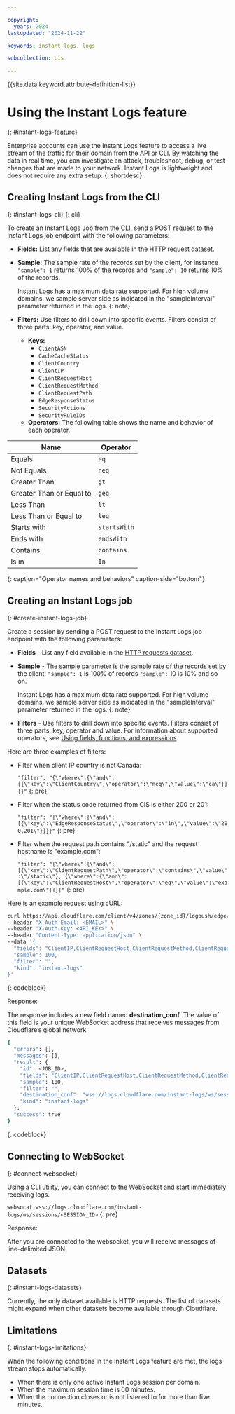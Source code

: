 ```yaml
---

copyright:
  years: 2024
lastupdated: "2024-11-22"

keywords: instant logs, logs

subcollection: cis

---
```


{{site.data.keyword.attribute-definition-list}}

# Using the Instant Logs feature
{: #instant-logs-feature}

Enterprise accounts can use the Instant Logs feature to access a live stream of the traffic for their domain from the API or CLI. By watching the data in real time, you can investigate an attack, troubleshoot, debug, or test changes that are made to your network. Instant Logs is lightweight and does not require any extra setup.
{: shortdesc}

## Creating Instant Logs from the CLI
{: #instant-logs-cli}
{: cli}

To create an Instant Logs Job from the CLI, send a POST request to the Instant Logs job endpoint with the following parameters:

- **Fields:** List any fields that are available in the HTTP request dataset.
- **Sample:** The sample rate of the records set by the client, for instance `"sample": 1` returns 100% of the records and `"sample": 10` returns 10% of the records.

    Instant Logs has a maximum data rate supported. For high volume domains, we sample server side as indicated in the "sampleInterval" parameter returned in the logs.
    {: note}

- **Filters:** Use filters to drill down into specific events. Filters consist of three parts: key, operator, and value.
    - **Keys:**
        - `ClientASN`
        - `CacheCacheStatus`
        - `ClientCountry`
        - `ClientIP`
        - `ClientRequestHost`
        - `ClientRequestMethod`
        - `ClientRequestPath`
        - `EdgeResponseStatus`
        - `SecurityActions`
        - `SecurityRuleIDs`
    - **Operators:** The following table shows the name and behavior of each operator.

| Name | Operator |
| -- | -- |
| Equals | `eq` |
| Not Equals | `neq` |
| Greater Than | `gt` |
| Greater Than or Equal to | `geq` |
| Less Than | `lt` |
| Less Than or Equal to | `leq` |
| Starts with | `startsWith` |
| Ends with | `endsWith` |
| Contains | `contains` |
| Is in | `In` |
{: caption="Operator names and behaviors" caption-side="bottom"}

## Creating an Instant Logs job
{: #create-instant-logs-job}

Create a session by sending a POST request to the Instant Logs job endpoint with the following parameters:

* **Fields** - List any field available in the [HTTP requests dataset](/docs/cis?topic=cis-log-fields#logpull-available-fields).
* **Sample** - The sample parameter is the sample rate of the records set by the client: `"sample": 1` is 100% of records `"sample":` 10 is 10% and so on.

   Instant Logs has a maximum data rate supported. For high volume domains, we sample server side as indicated in the "sampleInterval" parameter returned in the logs.
   {: note}

* **Filters** - Use filters to drill down into specific events. Filters consist of three parts: key, operator and value. For information about supported operators, see [Using fields, functions, and expressions](/docs/cis?topic=cis-fields-and-expressions).

Here are three examples of filters:

* Filter when client IP country is not Canada:

   `"filter": "{\"where\":{\"and\":[{\"key\":\"ClientCountry\",\"operator\":\"neq\",\"value\":\"ca\"}]}}"`
   {: pre}

* Filter when the status code returned from CIS is either 200 or 201:

   `"filter": "{\"where\":{\"and\":[{\"key\":\"EdgeResponseStatus\",\"operator\":\"in\",\"value\":\"200,201\"}]}}"`
   {: pre}

*  Filter when the request path contains "/static" and the request hostname is "example.com":

   `"filter": "{\"where\":{\"and\":[{\"key\":\"ClientRequestPath\",\"operator\":\"contains\",\"value\":\"/static\"}, {\"where\":{\"and\":[{\"key\":\"ClientRequestHost\",\"operator\":\"eq\",\"value\":\"example.com\"}]}}"`
   {: pre}

Here is an example request using cURL:

```sh
curl https://api.cloudflare.com/client/v4/zones/{zone_id}/logpush/edge/jobs \
--header "X-Auth-Email: <EMAIL>" \
--header "X-Auth-Key: <API_KEY>" \
--header "Content-Type: application/json" \
--data '{
  "fields": "ClientIP,ClientRequestHost,ClientRequestMethod,ClientRequestURI,EdgeEndTimestamp,EdgeResponseBytes,EdgeResponseStatus,EdgeStartTimestamp,RayID",
  "sample": 100,
  "filter": "",
  "kind": "instant-logs"
}'
```
{: codeblock}

Response:

The response includes a new field named **destination_conf**. The value of this field is your unique WebSocket address that receives messages from Cloudflare’s global network.

```sh
{
  "errors": [],
  "messages": [],
  "result": {
    "id": <JOB_ID>,
    "fields": "ClientIP,ClientRequestHost,ClientRequestMethod,ClientRequestURI,EdgeEndTimestamp,EdgeResponseBytes,EdgeResponseStatus,EdgeStartTimestamp,RayID",
    "sample": 100,
    "filter": "",
    "destination_conf": "wss://logs.cloudflare.com/instant-logs/ws/sessions/<SESSION_ID>",
    "kind": "instant-logs"
  },
  "success": true
}
```
{: codeblock}

## Connecting to WebSocket
{: #connect-websocket}

Using a CLI utility, you can connect to the WebSocket and start immediately receiving logs.

`websocat wss://logs.cloudflare.com/instant-logs/ws/sessions/<SESSION_ID>`
{: pre}

Response:

After you are connected to the websocket, you will receive messages of line-delimited JSON.

## Datasets
{: #instant-logs-datasets}

Currently, the only dataset available is HTTP requests. The list of datasets might expand when other datasets become available through Cloudflare.

## Limitations
{: #instant-logs-limitations}

When the following conditions in the Instant Logs feature are met, the logs stream stops automatically.
- When there is only one active Instant Logs session per domain.
- When the maximum session time is 60 minutes.
- When the connection closes or is not listened to for more than five minutes.
